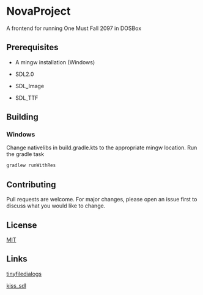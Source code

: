 # NovaProject
A frontend for running One Must Fall 2097 in DOSBox

## Prerequisites
- A mingw installation (Windows)

- SDL2.0

- SDL_Image

- SDL_TTF

## Building
### Windows
Change nativelibs in build.gradle.kts to the appropriate mingw location.  Run the gradle task
```bash
gradlew runWithRes
```

## Contributing
Pull requests are welcome. For major changes, please open an issue first to discuss what you would like to change.

## License
[MIT](https://choosealicense.com/licenses/mit/)

## Links
[tinyfiledialogs](http://tinyfiledialogs.sourceforge.net)

[kiss_sdl](https://github.com/actsl/kiss_sdl)
